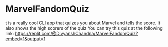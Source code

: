 # MarvelFandomQuiz
t is a really cool CLI app that quizes you about Marvel and tells the score. It also shows the high scorers of the quiz
You can try this quiz at the following link:
https://replit.com/@DivyanshChandna/MarvelFandomQuiz?embed=1&output=1
